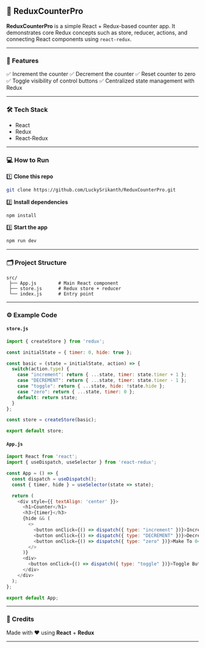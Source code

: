 ## 🚀  ReduxCounterPro

**ReduxCounterPro** is a simple React + Redux-based counter app.
It demonstrates core Redux concepts such as store, reducer, actions, and connecting React components using  `react-redux`.

---

### 📌 Features

✅ Increment the counter
✅ Decrement the counter
✅ Reset counter to zero
✅ Toggle visibility of control buttons
✅ Centralized state management with Redux

---

### 🛠 Tech Stack

* React
* Redux
* React-Redux

---

### 💻 How to Run

1️⃣ **Clone this repo**

```bash
git clone https://github.com/LuckySrikanth/ReduxCounterPro.git
```

2️⃣ **Install dependencies**

```bash
npm install
```

3️⃣ **Start the app**

```bash
npm run dev
```

---

### 🗂 Project Structure

```
src/
 ├── App.js        # Main React component
 ├── store.js      # Redux store + reducer
 └── index.js      # Entry point
```

---

### ⚙️ Example Code

#### `store.js`

```javascript
import { createStore } from 'redux';

const initialState = { timer: 0, hide: true };

const basic = (state = initialState, action) => {
  switch(action.type) {
    case "increment": return { ...state, timer: state.timer + 1 };
    case "DECREMENT": return { ...state, timer: state.timer - 1 };
    case "toggle": return { ...state, hide: !state.hide };
    case "zero": return { ...state, timer: 0 };
    default: return state;
  }
};

const store = createStore(basic);

export default store;
```

#### `App.js`

```javascript
import React from 'react';
import { useDispatch, useSelector } from 'react-redux';

const App = () => {
  const dispatch = useDispatch();
  const { timer, hide } = useSelector(state => state);

  return (
    <div style={{ textAlign: 'center' }}>
      <h1>Counter</h1>
      <h3>{timer}</h3>
      {hide && (
        <>
          <button onClick={() => dispatch({ type: "increment" })}>Increase</button>
          <button onClick={() => dispatch({ type: "DECREMENT" })}>Decrease</button>
          <button onClick={() => dispatch({ type: "zero" })}>Make To 0</button>
        </>
      )}
      <div>
        <button onClick={() => dispatch({ type: "toggle" })}>Toggle Button</button>
      </div>
    </div>
  );
};

export default App;
```

---

### 🙌 Credits

Made with ❤️ using **React** + **Redux**

---
